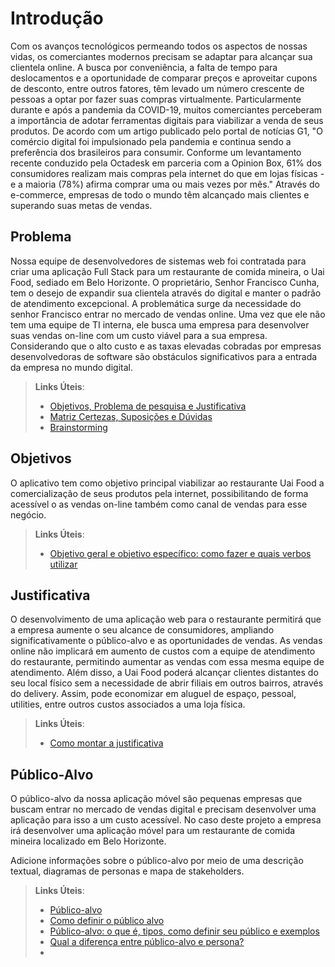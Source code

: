 # Introdução

Com os avanços tecnológicos permeando todos os aspectos de nossas vidas, os comerciantes modernos precisam se adaptar para alcançar sua clientela online. A busca por conveniência, a falta de tempo para deslocamentos e a oportunidade de comparar preços e aproveitar cupons de desconto, entre outros fatores, têm levado um número crescente de pessoas a optar por fazer suas compras virtualmente.
Particularmente durante e após a pandemia da COVID-19, muitos comerciantes perceberam a importância de adotar ferramentas digitais para viabilizar a venda de seus produtos. De acordo com um artigo publicado pelo portal de notícias G1, "O comércio digital foi impulsionado pela pandemia e continua sendo a preferência dos brasileiros para consumir. Conforme um levantamento recente conduzido pela Octadesk em parceria com a Opinion Box, 61% dos consumidores realizam mais compras pela internet do que em lojas físicas - e a maioria (78%) afirma comprar uma ou mais vezes por mês." Através do  e-commerce, empresas de todo o mundo têm alcançado mais clientes e superando suas metas de vendas.


## Problema

Nossa equipe de desenvolvedores de sistemas web foi contratada para criar uma aplicação Full Stack para um restaurante de  comida mineira, o Uai Food, sediado em Belo Horizonte. O proprietário, Senhor Francisco Cunha, tem o desejo de expandir sua clientela através do digital e manter o padrão de atendimento excepcional.
A problemática surge da necessidade do senhor Francisco entrar no mercado de vendas online. Uma vez que ele não tem uma equipe de TI interna,  ele busca uma empresa para desenvolver suas vendas on-line com um custo viável para a sua empresa. Considerando que o alto custo e as taxas elevadas cobradas por empresas desenvolvedoras de software são obstáculos significativos para a entrada da empresa no mundo digital.


> **Links Úteis**:
> - [Objetivos, Problema de pesquisa e Justificativa](https://medium.com/@versioparole/objetivos-problema-de-pesquisa-e-justificativa-c98c8233b9c3)
> - [Matriz Certezas, Suposições e Dúvidas](https://medium.com/educa%C3%A7%C3%A3o-fora-da-caixa/matriz-certezas-suposi%C3%A7%C3%B5es-e-d%C3%BAvidas-fa2263633655)
> - [Brainstorming](https://www.euax.com.br/2018/09/brainstorming/)

## Objetivos

O aplicativo tem como objetivo principal viabilizar ao restaurante Uai Food a comercialização de seus produtos pela internet, possibilitando de forma acessível o as vendas on-line também como canal de vendas para esse negócio. 
 
> **Links Úteis**:
> - [Objetivo geral e objetivo específico: como fazer e quais verbos utilizar](https://blog.mettzer.com/diferenca-entre-objetivo-geral-e-objetivo-especifico/)

## Justificativa

O desenvolvimento de uma aplicação web para o  restaurante permitirá que a empresa aumente o seu alcance de consumidores, ampliando significativamente o público-alvo e as oportunidades de vendas. As vendas online não implicará em aumento de custos com a equipe de atendimento do restaurante, permitindo aumentar as vendas com essa mesma equipe de atendimento.  Além disso, a Uai Food poderá alcançar clientes distantes do seu local físico sem a necessidade de abrir filiais em outros bairros, através do delivery. Assim, pode economizar em aluguel de espaço, pessoal, utilities, entre outros custos associados a uma loja física.

> **Links Úteis**:
> - [Como montar a justificativa](https://guiadamonografia.com.br/como-montar-justificativa-do-tcc/)

## Público-Alvo

O público-alvo da nossa aplicação móvel são pequenas empresas que buscam entrar no mercado de vendas digital e precisam desenvolver uma aplicação para isso a um custo acessível. No caso deste projeto a empresa irá desenvolver uma aplicação móvel para um restaurante de comida mineira localizado em Belo Horizonte.

Adicione informações sobre o público-alvo por meio de uma descrição textual, diagramas de personas e mapa de stakeholders.

> **Links Úteis**:
> - [Público-alvo](https://blog.hotmart.com/pt-br/publico-alvo/)
> - [Como definir o público alvo](https://exame.com/pme/5-dicas-essenciais-para-definir-o-publico-alvo-do-seu-negocio/)
> - [Público-alvo: o que é, tipos, como definir seu público e exemplos](https://klickpages.com.br/blog/publico-alvo-o-que-e/)
> - [Qual a diferença entre público-alvo e persona?](https://rockcontent.com/blog/diferenca-publico-alvo-e-persona/)
> - 


